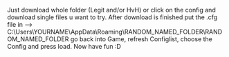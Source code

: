 Just download whole folder (Legit and/or HvH) or click on the config and download single files u want to try.
After download is finished put the .cfg file in -->  
C:\Users\YOURNAME\AppData\Roaming\RANDOM_NAMED_FOLDER\RANDOM_NAMED_FOLDER 
go back into Game, refresh Configlist, choose the Config and press load.
Now have fun :D

